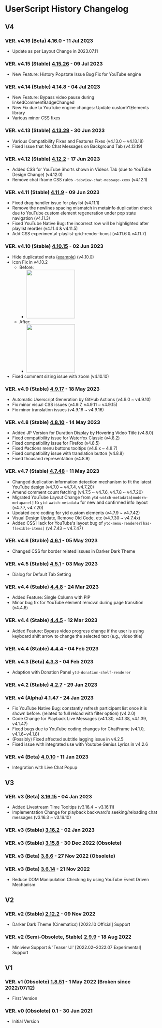 # UserScript History Changelog

## V4

### VER. v4.16 (Beta) [4.16.0](https://greasyfork.org/scripts/428651-tabview-youtube) - 11 Jul 2023

- Update as per Layout Change in 2023.07.11

### VER. v4.15 (Stable) [4.15.26](https://greasyfork.org/scripts/428651-tabview-youtube?version=1217319) - 09 Jul 2023

- New Feature: History Popstate Issue Bug Fix for YouTube engine

### VER. v4.14 (Stable) [4.14.8](https://greasyfork.org/scripts/428651-tabview-youtube?version=1215133) - 04 Jul 2023

- New Feature: Bypass video pause during linkedCommentBadgeChanged
- New Fix due to YouTube engine changes: Update customYtElements library
- Various minor CSS fixes

### VER. v4.13 (Stable) [4.13.29](https://greasyfork.org/scripts/428651-tabview-youtube?version=1213046) - 30 Jun 2023

- Various Compatibility Fixes and Features Fixes (v4.13.0 ~ v4.13.18)
- Fixed Issue that No Chat Messages on Background Tab (v4.13.19)

### VER. v4.12 (Stable) [4.12.2](https://greasyfork.org/scripts/428651-tabview-youtube?version=1206344) - 17 Jun 2023

- Added CSS for YouTube Shorts shown in Videos Tab (due to YouTube Design Change) (v4.12.0)
- Remove chat iframe CSS rules `-tabview-chat-message-xxxx` (v4.12.1)

### VER. v4.11 (Stable) [4.11.9](https://greasyfork.org/scripts/428651-tabview-youtube?version=1202141) - 09 Jun 2023

- Fixed drag handler issue for playlist (v4.11.1)
- Remove the newlines spacing mismatch in metainfo duplication check due to YouTube custom element regeneration under pop state navigation (v4.11.3)
- Fixed YouTube Native Bug: the incorrect row will be highlighted after playlist reorder (v4.11.4 & v4.11.5)
- Add CSS experimental-playlist-grid-render-boost (v4.11.6 & v4.11.7)

### VER. v4.10 (Stable) [4.10.15](https://greasyfork.org/scripts/428651-tabview-youtube?version=1198995) - 02 Jun 2023

- Hide duplicated meta ([example](https://www.youtube.com/watch?v=kGihxscQCPE)) (v4.10.0)
- Icon Fix in v4.10.2
  - Before:
    - <img height="160" src="https://na.cx/i/MyqSuYP.png">
  - After:
    - <img height="160" src="https://na.cx/i/MqHUJiP.png">
- Fixed comment sizing issue with zoom (v4.10.10)

### VER. v4.9 (Stable) [4.9.17](https://greasyfork.org/scripts/428651-tabview-youtube?version=1192334) - 18 May 2023

- Automatic Userscript Generation by GitHub Actions (v4.9.0 ~ v4.9.10)
- Fix minor visual CSS issues (v4.9.7, v4.9.11 ~ v4.9.15)
- Fix minor translation issues (v4.9.16 ~ v4.9.16)

### VER. v4.8 (Stable) [4.8.10](https://greasyfork.org/scripts/428651-tabview-youtube?version=1190135) - 14 May 2023

- Added JP Version for Duration Display by Hovering Video Title (v4.8.0)
- Fixed compatibility issue for Waterfox Classic (v4.8.2)
- Fixed compatibility issue for Firefox (v4.8.5)
- Fixed #actions menu buttons tooltips (v4.8.x ~ 4.8.7)
- Fixed compatibility issue with translation button (v4.8.8)
- Fixed thousand representation (v4.8.9)

### VER. v4.7 (Stable) [4.7.48](https://greasyfork.org/scripts/428651-tabview-youtube?version=1189016) - 11 May 2023

- Changed duplication information detection mechanism to fit the latest YouTube design (v4.7.0 ~ v4.7.4, v4.7.20)
- Amend comment count fetching (v4.7.5 ~ v4.7.6, v4.7.8 ~ v4.7.20)
- Migrated YouTube Layout Change from `ytd-watch-metadata[modern-metapanel]` to `ytd-watch-metadata` for new and confirmed info layout (v4.7.7, v4.7.20)
- Updated core coding for ytd custom elements (v4.7.9 ~ v4.7.42)
- Visual Design Update, Remove Old Code, etc (v4.7.30 ~ v4.7.4x)
- Added CSS Hack for YouTube's layout bug of `ytd-menu-renderer[has-flexible-items]` (v4.7.43 ~ v4.7.47)

### VER. v4.6 (Stable) [4.6.1](https://greasyfork.org/scripts/428651-tabview-youtube?version=1185824) - 05 May 2023

- Changed CSS for border related issues in Darker Dark Theme

### VER. v4.5 (Stable) [4.5.1](https://greasyfork.org/scripts/428651-tabview-youtube) - 03 May 2023

- Dialog for Default Tab Setting

### VER. v4.4 (Stable) [4.4.8](https://greasyfork.org/scripts/428651-tabview-youtube) - 24 Mar 2023

- Added Feature: Single Column with PIP
- Minor bug fix for YouTube element removal during page transition (v4.4.8)

### VER. v4.4 (Stable) [4.4.5](https://greasyfork.org/scripts/428651-tabview-youtube) - 12 Mar 2023

- Added Feature: Bypass video progress change if the user is using keyboard shift arrow to change the selected text (e.g., video title)

### VER. v4.4 (Stable) [4.4.4](https://greasyfork.org/scripts/428651-tabview-youtube) - 04 Feb 2023

### VER. v4.3 (Beta) [4.3.3](https://greasyfork.org/scripts/428651-tabview-youtube?version=1146541) - 04 Feb 2023

- Adaption with Donation Panel `ytd-donation-shelf-renderer`

### VER. v4.2 (Stable) [4.2.7](https://greasyfork.org/scripts/428651-tabview-youtube?version=1143127) - 29 Jan 2023

### VER. v4 (Alpha) [4.1.47](https://greasyfork.org/scripts/428651-tabview-youtube?version=1141591) - 24 Jan 2023

- Fix YouTube Native Bug: constantly refresh participant list once it is shown before. (related to full reload with filter option) (v4.2.0)
- Code Change for Playback Live Messages (v4.1.30, v4.1.38, v4.1.39, v4.1.47)
- Fixed bugs due to YouTube coding changes for ChatFrame (v4.1.0, v4.1.6~v4.1.8)
- (Possibly) Fixed affected subtitle lagging issue in v4.2.5
- Fixed issue with integrated use with Youtube Genius Lyrics in v4.2.6

### VER. v4 (Beta) [4.0.10](https://greasyfork.org/scripts/428651-tabview-youtube?version=1137914) - 11 Jan 2023

- Integration with Live Chat Popup

## V3

### VER. v3 (Beta) [3.16.15](https://greasyfork.org/scripts/428651-tabview-youtube?version=1134999) - 04 Jan 2023

- Added Livestream Time Tooltips (v3.16.4 ~ v3.16.11)
- Implementation Change for playback backward's seeking/reloading chat messages (v3.16.3 ~ v3.16.10)

### VER. v3 (Stable) [3.16.2](https://greasyfork.org/scripts/428651-tabview-youtube?version=1134052) - 02 Jan 2023

### VER. v3 (Stable) [3.15.8](https://greasyfork.org/scripts/428651-tabview-youtube?version=1133222) - 30 Dec 2022 (Obsolete)

### VER. v3 (Beta) [3.8.6](https://greasyfork.org/scripts/428651-tabview-youtube?version=1121481) - 27 Nov 2022 (Obsolete)

### VER. v3 (Beta) [3.6.14](https://greasyfork.org/scripts/428651-tabview-youtube?version=1119628) - 21 Nov 2022

- Reduce DOM Manipulation Checking by using YouTube Event Driven Mechanism

## V2

### VER. v2 (Stable) [2.12.2](https://greasyfork.org/scripts/428651-tabview-youtube?version=1115180) - 09 Nov 2022

- Darker Dark Theme (Cinematics) [2022.10 Official] Support

### VER. v2 (Semi-Obsolete, Stable) [2.9.9](https://greasyfork.org/scripts/428651-tabview-youtube?version=1082858) - 18 Aug 2022

- Miniview Support & 'Teaser UI' [2022.02~2022.07 Experimental] Support

## V1

### VER. v1 (Obsolete) [1.8.51](https://greasyfork.org/scripts/428651-tabview-youtube?version=1046028) - 1 May 2022 (Broken since 2022/07/12)

- First Version

### VER. v0 (Obsolete) 0.1 - 30 Jun 2021

- Initial Version
